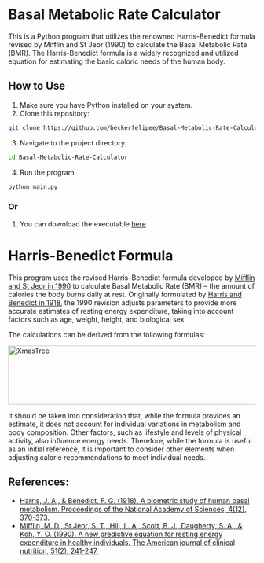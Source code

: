# Basal Metabolic Rate Calculator
This is a Python program that utilizes the renowned Harris-Benedict formula revised by Mifflin and St Jeor (1990) to calculate the Basal Metabolic Rate (BMR). The Harris-Benedict formula is a widely recognized and utilized equation for estimating the basic caloric needs of the human body.

## How to Use

1. Make sure you have Python installed on your system.
2. Clone this repository:

 ```bash
git clone https://github.com/beckerfelipee/Basal-Metabolic-Rate-Calculator.git
 ```

3. Navigate to the project directory:

 ```bash
cd Basal-Metabolic-Rate-Calculator
 ```

4. Run the program

```bash
python main.py
 ```
### Or

1. You can download the executable [here](https://github.com/beckerfelipee/Basal-Metabolic-Rate-Calculator/releases)

# Harris-Benedict Formula
This program uses the revised Harris–Benedict formula developed by [Mifflin and St Jeor in 1990](https://www.sciencedirect.com/science/article/abs/pii/S0002916523166986?via%3Dihub) to calculate Basal Metabolic Rate (BMR) – the amount of calories the body burns daily at rest. Originally formulated by [Harris and Benedict in 1918](https://www.pnas.org/doi/abs/10.1073/pnas.4.12.370), the 1990 revision adjusts parameters to provide more accurate estimates of resting energy expenditure, taking into account factors such as age, weight, height, and biological sex.

The calculations can be derived from the following formulas:

<img alt="XmasTree" height="120" width="800" src="https://cdn.discordapp.com/attachments/896421524200914954/1190685336192430090/image.png?ex=65a2b322&is=65903e22&hm=1cfd2b97521129912995005935431718df24dccf07c2640e6b0df6de6890f070&">

It should be taken into consideration that, while the formula provides an estimate, it does not account for individual variations in metabolism and body composition. Other factors, such as lifestyle and levels of physical activity, also influence energy needs. Therefore, while the formula is useful as an initial reference, it is important to consider other elements when adjusting calorie recommendations to meet individual needs.

## References: 
* [Harris, J. A., & Benedict, F. G. (1918). A biometric study of human basal metabolism. Proceedings of the National Academy of Sciences, 4(12), 370-373.](https://www.pnas.org/doi/abs/10.1073/pnas.4.12.370)
* [Mifflin, M. D., St Jeor, S. T., Hill, L. A., Scott, B. J., Daugherty, S. A., & Koh, Y. O. (1990). A new predictive equation for resting energy expenditure in healthy individuals. The American journal of clinical nutrition, 51(2), 241-247.](https://www.sciencedirect.com/science/article/abs/pii/S0002916523166986?via%3Dihub)
